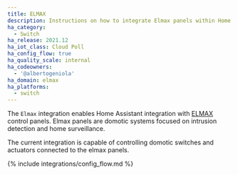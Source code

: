 ```yaml
---
title: ELMAX
description: Instructions on how to integrate Elmax panels within Home Assistant.
ha_category:
  - Switch
ha_release: 2021.12
ha_iot_class: Cloud Poll
ha_config_flow: true
ha_quality_scale: internal
ha_codeowners:
  - '@albertogeniola'
ha_domain: elmax
ha_platforms:
  - switch
---
```


The `Elmax` integration enables Home Assistant integration with 
[ELMAX](https://www.elmaxsrl.it/) control panels. Elmax panels are 
domotic systems focused on intrusion detection and home surveillance.

The current integration is capable of controlling domotic switches 
and actuators connected to the elmax panels.

{% include integrations/config_flow.md %}
